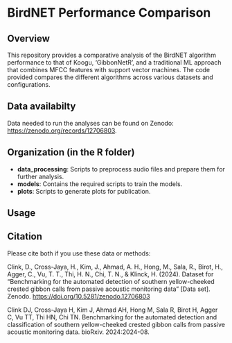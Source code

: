 
<!-- README.md is generated from README.Rmd. Please edit that file -->

# BirdNET Performance Comparison

## Overview

This repository provides a comparative analysis of the BirdNET algorithm
performance to that of Koogu, ‘GibbonNetR’, and a traditional ML
approach that combines MFCC features with support vector machines. The
code provided compares the different algorithms across various datasets
and configurations.

## Data availabilty

Data needed to run the analyses can be found on Zenodo:
<https://zenodo.org/records/12706803>.

## Organization (in the R folder)

- **data_processing**: Scripts to preprocess audio files and prepare
  them for further analysis.
- **models**: Contains the required scripts to train the models.
- **plots**: Scripts to generate plots for publication.

## Usage

## Citation

Please cite both if you use these data or methods:

Clink, D., Cross-Jaya, H., Kim, J., Ahmad, A. H., Hong, M., Sala, R.,
Birot, H., Agger, C., Vu, T. T., Thi, H. N., Chi, T. N., & Klinck, H.
(2024). Dataset for “Benchmarking for the automated detection of
southern yellow-cheeked crested gibbon calls from passive acoustic
monitoring data” \[Data set\]. Zenodo.
<https://doi.org/10.5281/zenodo.12706803>

Clink DJ, Cross-Jaya H, Kim J, Ahmad AH, Hong M, Sala R, Birot H, Agger
C, Vu TT, Thi HN, Chi TN. Benchmarking for the automated detection and
classification of southern yellow-cheeked crested gibbon calls from
passive acoustic monitoring data. bioRxiv. 2024:2024-08.
